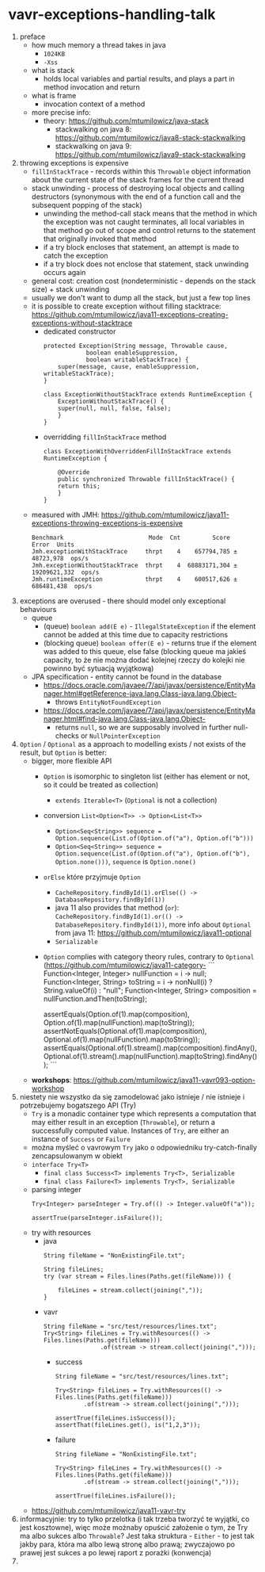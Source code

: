 # vavr-exceptions-handling-talk

1. preface
	* how much memory a thread takes in java
		* `1024KB`
		* `-Xss`
	* what is stack
		* holds local variables and partial results, and plays a part in method invocation and return
	* what is frame
		* invocation context of a method
	* more precise info:
		* theory: https://github.com/mtumilowicz/java-stack
			* stackwalking on java 8: https://github.com/mtumilowicz/java8-stack-stackwalking
			* stackwalking on java 9: https://github.com/mtumilowicz/java9-stack-stackwalking
1. throwing exceptions is expensive
	* `fillInStackTrace` - records within this `Throwable` object information about the current state of the stack frames for the current thread
	* stack unwinding - process of destroying local objects and calling destructors (synonymous with the end of a function call and the subsequent popping of the stack)
		* unwinding the method-call stack means that the method in which the exception was not caught terminates, all local variables in that method go out of scope and control returns to the statement that originally invoked that method
		* if a try block encloses that statement, an attempt is made to catch the exception
		* if a try block does not enclose that statement, stack unwinding occurs again
	* general cost: creation cost (nondeterministic - depends on the stack size) + stack unwinding
	* usually we don't want to dump all the stack, but just a few top lines
	* it is possible to create exception without filling stacktrace: https://github.com/mtumilowicz/java11-exceptions-creating-exceptions-without-stacktrace
		* dedicated constructor
			```
			protected Exception(String message, Throwable cause,
					    boolean enableSuppression,
					    boolean writableStackTrace) {
			    super(message, cause, enableSuppression, writableStackTrace);
			}
			```
			```
			class ExceptionWithoutStackTrace extends RuntimeException {
			    ExceptionWithoutStackTrace() {
				super(null, null, false, false);
			    }
			}
			```
		* overridding `fillInStackTrace` method
			```
			class ExceptionWithOverriddenFillInStackTrace extends RuntimeException {

			    @Override
			    public synchronized Throwable fillInStackTrace() {
				return this;
			    }
			}
			```
	* measured with JMH: https://github.com/mtumilowicz/java11-exceptions-throwing-exceptions-is-expensive
		```
		Benchmark                        Mode  Cnt         Score          Error  Units
		Jmh.exceptionWithStackTrace     thrpt    4    657794,785 ±    48723,978  ops/s
		Jmh.exceptionWithoutStackTrace  thrpt    4  68883171,304 ± 19209621,332  ops/s
		Jmh.runtimeException            thrpt    4    600517,626 ±   686481,438  ops/s
		```
1. exceptions are overused - there should model only exceptional behaviours
	* queue
		* (queue) `boolean add(E e)` - `IllegalStateException` if the element cannot be added at this time due to capacity restrictions
		* (blocking queue) `boolean offer(E e)` - returns true if the element was added to this queue, else false 
		(blocking queue ma jakieś capacity, to że nie można dodać kolejnej rzeczy do kolejki nie powinno być sytuacją wyjątkową)
	* JPA specification - entity cannot be found in the database
		* https://docs.oracle.com/javaee/7/api/javax/persistence/EntityManager.html#getReference-java.lang.Class-java.lang.Object-
			* throws `EntityNotFoundException`
		* https://docs.oracle.com/javaee/7/api/javax/persistence/EntityManager.html#find-java.lang.Class-java.lang.Object-
			* returns `null`, so we are supposably involved in further null-checks or `NullPointerException`
1. `Option` / `Optional` as a approach to modelling exists / not exists of the result, but `Option` is better:
	* bigger, more flexible API
		* `Option` is isomorphic to singleton list (either has element or not, so it could be treated as collection)
			* `extends Iterable<T>` (`Optional` is not a collection)
		* conversion `List<Option<T>> -> Option<List<T>>`
			* `Option<Seq<String>> sequence = Option.sequence(List.of(Option.of("a"), Option.of("b")))`
			* `Option<Seq<String>> sequence = Option.sequence(List.of(Option.of("a"), Option.of("b"), Option.none()))`, `sequence` is `Option.none()`
		* `orElse` które przyjmuje `Option`
			* `CacheRepository.findById(1).orElse(() -> DatabaseRepository.findById(1))`
			* java 11 also provides that method (`or`): `CacheRepository.findById(1).or(() -> DatabaseRepository.findById(1))`, more info about `Optional` from java 11: https://github.com/mtumilowicz/java11-optional
    		* `Serializable`
		* `Option` complies with category theory rules, contrary to `Optional` (https://github.com/mtumilowicz/java11-category-
		    	```
			Function<Integer, Integer> nullFunction = i -> null;
			Function<Integer, String> toString = i -> nonNull(i) ? String.valueOf(i) : "null";
			Function<Integer, String> composition = nullFunction.andThen(toString);
			
			assertEquals(Option.of(1).map(composition), Option.of(1).map(nullFunction).map(toString));
			assertNotEquals(Optional.of(1).map(composition), Optional.of(1).map(nullFunction).map(toString));
			assertEquals(Optional.of(1).stream().map(composition).findAny(), 		Optional.of(1).stream().map(nullFunction).map(toString).findAny());
	       		```
	* **workshops**: https://github.com/mtumilowicz/java11-vavr093-option-workshop
1. niestety nie wszystko da się zamodelować jako istnieje / nie istnieje i potrzebujemy bogatszego API (Try)
    * `Try` is a monadic container type which represents a computation 
      that may either result in an exception (`Throwable`), or return a successfully 
      computed value. Instances of `Try`, are either an instance of 
      `Success` or `Failure`
	* można myśleć o vavrowym `Try` jako o odpowiedniku try-catch-finally zencapsulowanym w obiekt
	* `interface Try<T>`
	    * `final class Success<T> implements Try<T>, Serializable`
	    * `final class Failure<T> implements Try<T>, Serializable`
	* parsing integer
	    ```
        Try<Integer> parseInteger = Try.of(() -> Integer.valueOf("a"));
        
        assertTrue(parseInteger.isFailure());
        ```
    * try with resources
        * java
            ```
            String fileName = "NonExistingFile.txt";
            
            String fileLines;
            try (var stream = Files.lines(Paths.get(fileName))) {
            
                fileLines = stream.collect(joining(","));
            }
            ```
        * vavr
            ```
            String fileName = "src/test/resources/lines.txt";
            Try<String> fileLines = Try.withResources(() -> Files.lines(Paths.get(fileName)))
                            .of(stream -> stream.collect(joining(",")));
            ```
            * success
                ```
                String fileName = "src/test/resources/lines.txt";
                
                Try<String> fileLines = Try.withResources(() -> Files.lines(Paths.get(fileName)))
                        .of(stream -> stream.collect(joining(",")));
                
                assertTrue(fileLines.isSuccess());
                assertThat(fileLines.get(), is("1,2,3"));
                ```
            * failure
                ```
                String fileName = "NonExistingFile.txt";
                
                Try<String> fileLines = Try.withResources(() -> Files.lines(Paths.get(fileName)))
                        .of(stream -> stream.collect(joining(",")));
                
                assertTrue(fileLines.isFailure());
                ```
    * https://github.com/mtumilowicz/java11-vavr-try
1. informacyjnie: try to tylko przelotka (i tak trzeba tworzyć te wyjątki, co jest kosztowne), więc może możnaby
opuścić założenie o tym, że Try ma albo sukces albo `Throwable`? Jest taka struktura - `Either` - to jest tak jakby
para, która ma albo lewą stronę albo prawą; zwyczajowo po prawej jest sukces a po lewej raport z porażki (konwencja)
1. 
